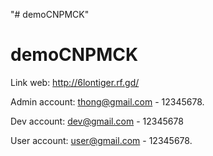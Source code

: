 "# demoCNPMCK" 
# demoCNPMCK

Link web: http://6lontiger.rf.gd/

Admin account: thong@gmail.com - 12345678.

Dev account: dev@gmail.com - 12345678

User account: user@gmail.com - 12345678.
